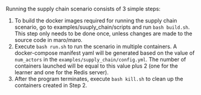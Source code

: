 Running the supply chain scenario consists of 3 simple steps:

1. To build the docker images required for running the supply chain scenario, go to examples/suuply_chain/scripts and run ```bash build.sh```. This step only needs to be done once, unless changes are made to the source code in maro/maro.
2. Execute ```bash run.sh``` to run the scenario in multiple containers. A docker-compose manifest yaml will be generated based on the value of ```num_actors``` in the ```examples/supply_chain/config.yml```. The number of containers launched will be equal to this value plus 2 (one for the learner and one for the Redis server).
3. After the program terminates, execute ```bash kill.sh``` to clean up the containers created in Step 2.